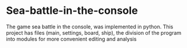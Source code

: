 # Sea-battle-in-the-console
 The game sea battle in the console, was implemented in python. This project has files (main, settings, board, ship), the division of the program into modules for more convenient editing and analysis
